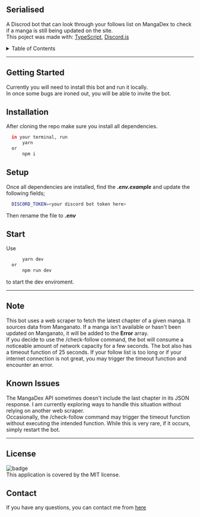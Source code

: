 ## Serialised

A Discrod bot that can look through your follows list on MangaDex to check if a manga is still being updated on the site.</br>
This poject was made with: [TypeScript](https://www.typescriptlang.org/), [Discord.js](https://discord.js.org/)

<details>
<summary>Table of Contents</summary>
<ul> 
    <li><a href='#getting-started'>Getting Started</a></li>
    <li><a href="#installation">Installation</a></li>
    <li><a href="#setup">Setup</a></li>
    <li><a href="#start">Start</a></li>
    <li><a href="#note">Note</a></li>
    <li><a href='#known-issues'>Known Issues</a></li>
    <li><a href="#license">License</a></li>
    <li><a href="#contact">Contact</a></li> 
</details>

_______

## Getting Started
Currently you will need to install this bot and run it locally.
</br>In once some bugs are ironed out, you will be able to invite the bot.

## Installation

After cloning the repo make sure you install all dependencies.
  ```sh
    in your terminal, run
        yarn
    or
        npm i
  ```

## Setup

Once all dependencies are installed, find the ***.env.example*** and update the following fields;

  ```sh
    DISCORD_TOKEN=<your discord bot token here>
  ```

Then rename the file to ***.env***

## Start

Use
  ```sh
        yarn dev
    or
        npm run dev
  ```
to start the dev enviroment.

_______

## Note

This bot uses a web scraper to fetch the latest chapter of a given manga. It sources data from Manganato. If a manga isn't available or hasn't been updated on Manganato, it will be added to the **Error** array.
</br>If you decide to use the /check-follow command, the bot will consume a noticeable amount of network capacity for a few seconds. The bot also has a timeout function of 25 seconds. If your follow list is too long or if your internet connection is not great, you may trigger the timeout function and encounter an error.


## Known Issues

The MangaDex API sometimes doesn't include the last chapter in its JSON response. I am currently exploring ways to handle this situation without relying on another web scraper.
</br>Occasionally, the /check-follow command may trigger the timeout function without executing the intended function. While this is very rare, if it occurs, simply restart the bot.

_______

## License

![badge](https://img.shields.io/badge/license-MIT-brightgreen)
<br />
This application is covered by the MIT license.


## Contact

If you have any questions, you can contact me from [here](https://www.miran-yasunori.com/contact)